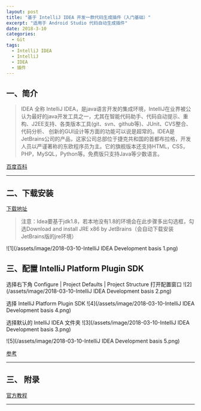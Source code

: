 ```yaml
---
layout: post
title: "基于 IntelliJ IDEA 开发一款代码生成插件（入门基础）"
excerpt: "适用于 Android Studio 代码自动生成插件"
date: 2018-3-10
categories:
  - Git
tags:
  - IntelliJ IDEA
  - IntelliJ
  - IDEA
  - 插件
---
```


## 一、简介
> IDEA 全称 IntelliJ IDEA，是java语言开发的集成环境，IntelliJ在业界被公认为最好的java开发工具之一，尤其在智能代码助手、代码自动提示、重构、J2EE支持、各类版本工具(git、svn、github等)、JUnit、CVS整合、代码分析、 创新的GUI设计等方面的功能可以说是超常的。IDEA是JetBrains公司的产品，这家公司总部位于捷克共和国的首都布拉格，开发人员以严谨著称的东欧程序员为主。它的旗舰版本还支持HTML，CSS，PHP，MySQL，Python等。免费版只支持Java等少数语言。

[百度百科](https://baike.baidu.com/item/IntelliJ%20IDEA/9548353?fr=aladdin)

-------------------

## 二、下载安装

[下载地址](https://www.jetbrains.com/idea/download/#section=windows)

> 注意：Idea要基于jdk1.8，若本地没有1.8的环境会在此步骤多出勾选框，勾选Download and install JRE x86 by JetBrains（会自动下载安装JetBrains版的jre环境）

![1](/assets/image/2018-03-10-IntelliJ IDEA Development basis 1.png)  

## 三、配置 IntelliJ Platform Plugin SDK

选择右下角 Configure | Project Defaults | Project Structure 打开配置窗口
![2](/assets/image/2018-03-10-IntelliJ IDEA Development basis 2.png)  

选择 IntelliJ Platform Plugin SDK
![4](/assets/image/2018-03-10-IntelliJ IDEA Development basis 4.png)  

选择默认的 IntelliJ IDEA 文件夹
![3](/assets/image/2018-03-10-IntelliJ IDEA Development basis 3.png)  




![5](/assets/image/2018-03-10-IntelliJ IDEA Development basis 5.png)  



[参考](http://www.ruanyifeng.com/blog/2015/12/git-cheat-sheet.html)

-------------------

## 三、	附录
[官方教程](http://www.jetbrains.org/intellij/sdk/docs/welcome.html)

-------------------